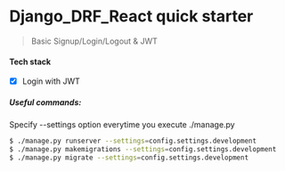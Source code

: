 # Django_DRF_React quick starter



> Basic Signup/Login/Logout & JWT

#### Tech stack
* [x] Login with JWT

##### Useful commands:

Specify --settings option everytime you execute ./manage.py
```bash
$ ./manage.py runserver --settings=config.settings.development
$ ./manage.py makemigrations --settings=config.settings.development
$ ./manage.py migrate --settings=config.settings.development

```

